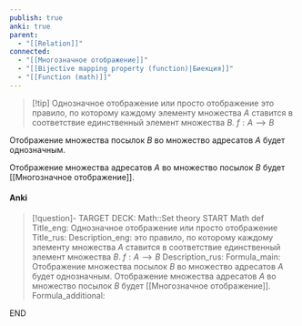 ```yaml
---
publish: true
anki: true
parent:
  - "[[Relation]]"
connected:
  - "[[Многозначное отображение]]"
  - "[[Bijective mapping property (function)|Биекция]]"
  - "[[Function (math)]]"
---
```


> [!tip] Однозначное отображение или просто отображение
> это правило, по которому каждому элементу множества $A$ ставится в соответствие единственный элемент множества $B$.
> $f:A⟶B$

Отображение множества посылок $B$ во множество адресатов $A$ будет однозначным.

Отображение множества адресатов $A$ во множество посылок $B$ будет [[Многозначное отображение]].

#### Anki
> [!question]-
TARGET DECK: Math::Set theory
START
Math def
Title_eng: Однозначное отображение или просто отображение
Title_rus: 
Description_eng: это правило, по которому каждому элементу множества $A$ ставится в соответствие единственный элемент множества $B$.
$f:A⟶B$
Description_rus: 
Formula_main: Отображение множества посылок $B$ во множество адресатов $A$ будет однозначным.
Отображение множества адресатов $A$ во множество посылок $B$ будет [[Многозначное отображение]].
Formula_additional:
<!--ID: 1705512832946-->
END
